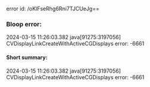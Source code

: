 error id: /oKlFseRhg6Rni7TJCUeJg==
### Bloop error:

2024-03-15 11:26:03.382 java[91275:3197056] CVDisplayLinkCreateWithActiveCGDisplays error: -6661
#### Short summary: 

2024-03-15 11:26:03.382 java[91275:3197056] CVDisplayLinkCreateWithActiveCGDisplays error: -6661
